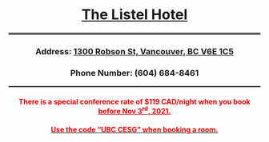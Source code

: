 <h1 align = "center"><a href="https://www.thelistelhotel.com/">The Listel Hotel</a></h1>
<hr style="border:2px solid gray"> 
<h3 align = "center">Address: <a href="https://www.google.com/maps/place/1300+Robson+St,+Vancouver,+BC+V6E+1C5/@49.287051,-123.1312661,17z/data=!3m1!4b1!4m5!3m4!1s0x5486718746633781:0x7bd1a32722366cf2!8m2!3d49.287051!4d-123.1290774">1300 Robson St, Vancouver, BC V6E 1C5</a></h3>
<h3 align = "center">Phone Number: (604) 684-8461</h3>
<hr style="border:1px solid gray"> 
<h4  align = "center"><strong><span style="color: #ff0000;">There is a special conference rate of $119 CAD/night when you book <u> before Nov 3<sup>rd</sup>, 2021.</h4></span></strong></p>
<h4  align = "center"><strong><span style="color: #ff0000;">Use the code <q>UBC CESG</q> when booking a room.</span></strong></h4>

